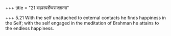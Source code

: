 +++
title = "21 बाह्यस्पर्शेष्वसक्तात्मा"

+++
5.21 With the self unattached to external contacts he finds happiness in
the Self; with the self engaged in the meditation of Brahman he attains
to the endless happiness.
